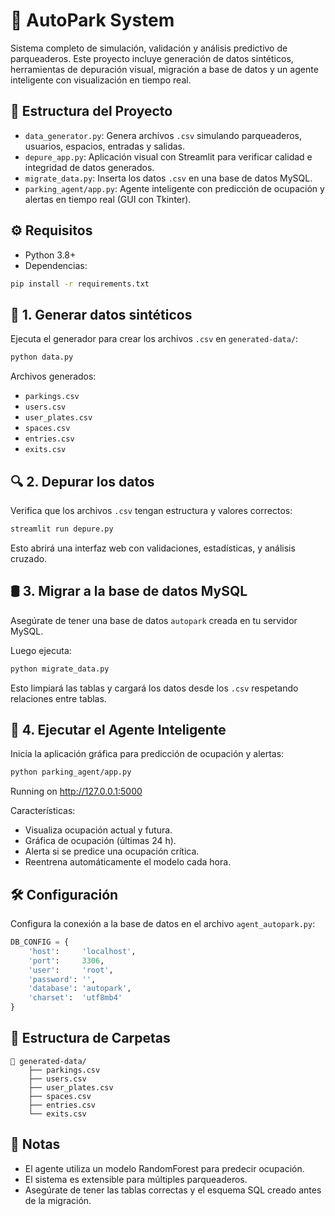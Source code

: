 # 🚗 AutoPark System

Sistema completo de simulación, validación y análisis predictivo de parqueaderos. Este proyecto incluye generación de datos sintéticos, herramientas de depuración visual, migración a base de datos y un agente inteligente con visualización en tiempo real.

## 🧱 Estructura del Proyecto

- `data_generator.py`: Genera archivos `.csv` simulando parqueaderos, usuarios, espacios, entradas y salidas.
- `depure_app.py`: Aplicación visual con Streamlit para verificar calidad e integridad de datos generados.
- `migrate_data.py`: Inserta los datos `.csv` en una base de datos MySQL.
- `parking_agent/app.py`: Agente inteligente con predicción de ocupación y alertas en tiempo real (GUI con Tkinter).

## ⚙️ Requisitos

- Python 3.8+
- Dependencias:
```bash
pip install -r requirements.txt
````

## 🧪 1. Generar datos sintéticos

Ejecuta el generador para crear los archivos `.csv` en `generated-data/`:

```bash
python data.py
```

Archivos generados:

* `parkings.csv`
* `users.csv`
* `user_plates.csv`
* `spaces.csv`
* `entries.csv`
* `exits.csv`

## 🔍 2. Depurar los datos

Verifica que los archivos `.csv` tengan estructura y valores correctos:

```bash
streamlit run depure.py
```

Esto abrirá una interfaz web con validaciones, estadísticas, y análisis cruzado.

## 🛢️ 3. Migrar a la base de datos MySQL

Asegúrate de tener una base de datos `autopark` creada en tu servidor MySQL.

Luego ejecuta:

```bash
python migrate_data.py
```

Esto limpiará las tablas y cargará los datos desde los `.csv` respetando relaciones entre tablas.

## 🤖 4. Ejecutar el Agente Inteligente

Inicia la aplicación gráfica para predicción de ocupación y alertas:

```bash
python parking_agent/app.py
```
Running on http://127.0.0.1:5000

Características:

* Visualiza ocupación actual y futura.
* Gráfica de ocupación (últimas 24 h).
* Alerta si se predice una ocupación crítica.
* Reentrena automáticamente el modelo cada hora.

## 🛠️ Configuración

Configura la conexión a la base de datos en el archivo `agent_autopark.py`:

```python
DB_CONFIG = {
    'host':     'localhost',
    'port':     3306,
    'user':     'root',
    'password': '',
    'database': 'autopark',
    'charset':  'utf8mb4'
}
```

## 📂 Estructura de Carpetas

```
📁 generated-data/
    ├── parkings.csv
    ├── users.csv
    ├── user_plates.csv
    ├── spaces.csv
    ├── entries.csv
    └── exits.csv
```

## 📌 Notas

* El agente utiliza un modelo RandomForest para predecir ocupación.
* El sistema es extensible para múltiples parqueaderos.
* Asegúrate de tener las tablas correctas y el esquema SQL creado antes de la migración.
